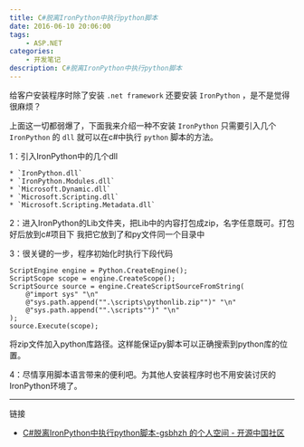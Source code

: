 ```yaml
---
title: C#脱离IronPython中执行python脚本
date: 2016-06-10 20:06:00
tags: 
    - ASP.NET
categories: 
    - 开发笔记
description: C#脱离IronPython中执行python脚本
---
```


给客户安装程序时除了安装 `.net framework` 还要安装 `IronPython` ，是不是觉得很麻烦？

上面这一切都弱爆了，下面我来介绍一种不安装 `IronPython` 只需要引入几个 `IronPython` 的 `dll` 就可以在c#中执行 `python` 脚本的方法。

1：引入IronPython中的几个dll

    * `IronPython.dll`
    * `IronPython.Modules.dll`
    * `Microsoft.Dynamic.dll`
    * `Microsoft.Scripting.dll`
    * `Microsoft.Scripting.Metadata.dll`

2：进入IronPython的Lib文件夹，把Lib中的内容打包成zip，名字任意既可。打包好后放到c#项目下
我把它放到了和py文件同一个目录中 

3：很关键的一步，程序初始化时执行下段代码

```
ScriptEngine engine = Python.CreateEngine(); 
ScriptScope scope = engine.CreateScope(); 
ScriptSource source = engine.CreateScriptSourceFromString( 
    @"import sys" "\n"  
    @"sys.path.append("".\scripts\pythonlib.zip"")" "\n"
    @"sys.path.append("".\scripts"")" "\n"
); 
source.Execute(scope);
```

将zip文件加入python库路径。这样能保证py脚本可以正确搜索到python库的位置。

4：尽情享用脚本语言带来的便利吧。为其他人安装程序时也不用安装讨厌的IronPython环境了。

*** 

链接

* [C#脱离IronPython中执行python脚本-gsbhzh 的个人空间 - 开源中国社区](http://my.oschina.net/gsbhz/blog/361140)
